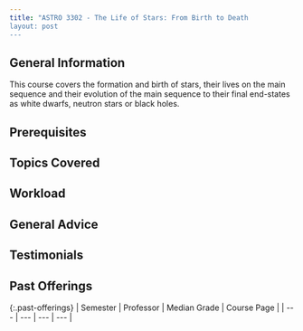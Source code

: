 ```yaml
---
title: "ASTRO 3302 - The Life of Stars: From Birth to Death
layout: post
---
```


<link rel="stylesheet" href="/main.css">

## General Information

This course covers the formation and birth of stars, their lives on the main sequence and their evolution of the main 
sequence to their final end-states as white dwarfs, neutron stars or black holes.

## Prerequisites



## Topics Covered



## Workload



## General Advice



## Testimonials



## Past Offerings

{:.past-offerings}
| Semester | Professor | Median Grade | Course Page |
| --- | --- | --- | --- |

